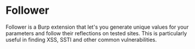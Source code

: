 # Follower
Follower is a Burp extension that let's you generate unique values for your parameters and follow their reflections on tested sites. This is particularly useful in finding XSS, SSTI and other common vulnerabilities.

